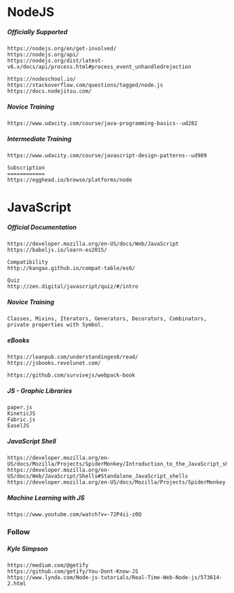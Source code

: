 # NodeJS

##### Officially Supported

```
https://nodejs.org/en/get-involved/
https://nodejs.org/api/
https://nodejs.org/dist/latest-v6.x/docs/api/process.html#process_event_unhandledrejection

https://nodeschool.io/
https://stackoverflow.com/questions/tagged/node.js
https://docs.nodejitsu.com/
```

##### Novice Training

```
https://www.udacity.com/course/java-programming-basics--ud282
```

##### Intermediate Training

```
https://www.udacity.com/course/javascript-design-patterns--ud989

Subscription
============
https://egghead.io/browse/platforms/node
```

# JavaScript

##### Official Documentation

```
https://developer.mozilla.org/en-US/docs/Web/JavaScript
https://babeljs.io/learn-es2015/

Compatibility
http://kangax.github.io/compat-table/es6/

Quiz
http://zen.digital/javascript/quiz/#/intro
```

##### Novice Training

```
Classes, Mixins, Iterators, Generators, Decorators, Combinators, private properties with Symbol.
```

##### eBooks

```
https://leanpub.com/understandinges6/read/
https://jsbooks.revolunet.com/

https://github.com/survivejs/webpack-book
```

##### JS - Graphic Libraries

```
paper.js
KineticJS
Fabric.js
EaselJS
```

##### JavaScript Shell

```
https://developer.mozilla.org/en-US/docs/Mozilla/Projects/SpiderMonkey/Introduction_to_the_JavaScript_shell
https://developer.mozilla.org/en-US/docs/Web/JavaScript/Shells#Standalone_JavaScript_shells
https://developer.mozilla.org/en-US/docs/Mozilla/Projects/SpiderMonkey
```

##### Machine Learning with JS

```
https://www.youtube.com/watch?v=-72P4ii-z0Q
```

### Follow

##### Kyle Simpson

```
https://medium.com/@getify
https://github.com/getify/You-Dont-Know-JS
https://www.lynda.com/Node-js-tutorials/Real-Time-Web-Node-js/573614-2.html
```



